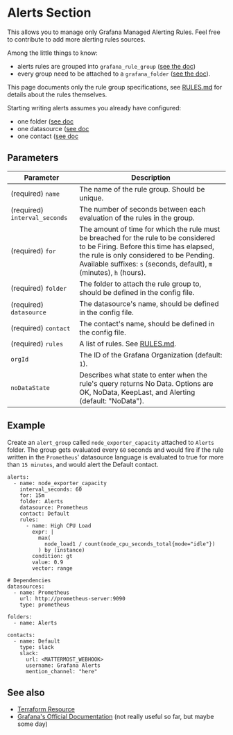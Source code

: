 # Alerts Section
This allows you to manage only Grafana Managed Alerting Rules. Feel free to contribute to add more alerting rules sources.

Among the little things to know:
- alerts rules are grouped into `grafana_rule_group` ([see the doc](https://registry.terraform.io/providers/grafana/grafana/latest/docs/resources/rule_group))
- every group need to be attached to a `grafana_folder` ([see the doc](https://registry.terraform.io/providers/grafana/grafana/latest/docs/resources/folder)).

This page documents only the rule group specifications, see [RULES.md](RULES.md) for details about the rules themselves.

Starting writing alerts assumes you already have configured:
- one folder ([see doc](../folders/README.md)
- one datasource ([see doc](../datasources/README.md)
- one contact ([see doc](../contacts/README.md)

## Parameters
| Parameter | Description |
| --- | --- |
| (required) `name` | The name of the rule group. Should be unique. |
| (required) `interval_seconds` | The number of seconds between each evaluation of the rules in the group. |
| (required) `for` | The amount of time for which the rule must be breached for the rule to be considered to be Firing. Before this time has elapsed, the rule is only considered to be Pending. Available suffixes: `s` (seconds, default), `m` (minutes), `h` (hours). |
| (required) `folder` | The folder to attach the rule group to, should be defined in the config file. |
| (required) `datasource` | The datasource's name, should be defined in the config file. |
| (required) `contact` | The contact's name, should be defined in the config file. |
| (required) `rules` | A list of rules. See [RULES.md](RULES.md). |
| `orgId` | The ID of the Grafana Organization (default: `1`). |
| `noDataState` | Describes what state to enter when the rule's query returns No Data. Options are OK, NoData, KeepLast, and Alerting (default: "NoData"). |

## Example
Create an `alert_group` called `node_exporter_capacity` attached to `Alerts` folder. The group gets evaluated every `60` seconds and would fire if the rule written in the `Prometheus`' datasource language is evaluated to true for more than `15 minutes`, and would alert the Default contact.
```
alerts:
  - name: node_exporter_capacity
    interval_seconds: 60
    for: 15m
    folder: Alerts
    datasource: Prometheus
    contact: Default
    rules:
      - name: High CPU Load
        expr: |
          max(
            node_load1 / count(node_cpu_seconds_total{mode="idle"})
          ) by (instance)
        condition: gt
        value: 0.9
        vector: range

# Dependencies
datasources:
  - name: Prometheus
    url: http://prometheus-server:9090
    type: prometheus

folders:
  - name: Alerts

contacts:
  - name: Default
    type: slack
    slack:
      url: <MATTERMOST_WEBHOOK>
      username: Grafana Alerts
      mention_channel: "here"
```

## See also
- [Terraform Resource](https://registry.terraform.io/providers/grafana/grafana/latest/docs/resources/rule_group)
- [Grafana's Official Documentation](https://grafana.com/docs/grafana/latest/alerting/) (not really useful so far, but maybe some day)
